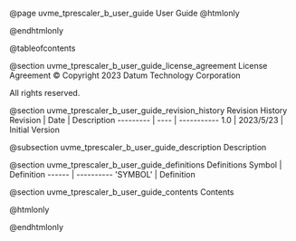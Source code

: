 @page uvme_tprescaler_b_user_guide User Guide
@htmlonly
<div class="autonumbering">
@endhtmlonly


@tableofcontents


@section uvme_tprescaler_b_user_guide_license_agreement License Agreement
© Copyright 2023 Datum Technology Corporation

All rights reserved.


@section uvme_tprescaler_b_user_guide_revision_history Revision History
Revision  | Date | Description
--------- | ---- | -----------
1.0 | 2023/5/23 | Initial Version

@subsection uvme_tprescaler_b_user_guide_description Description


@section uvme_tprescaler_b_user_guide_definitions Definitions
Symbol | Definition
------ | ----------
 'SYMBOL' | Definition


@section uvme_tprescaler_b_user_guide_contents Contents


@htmlonly
</div>
@endhtmlonly